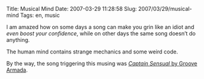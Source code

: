 Title: Musical Mind
Date: 2007-03-29 11:28:58
Slug: 2007/03/29/musical-mind
Tags: en, music


I am amazed how on some days a song can make you grin like an idiot and _even
boost your confidence_, while on other days the same song doesn’t do anything.

The human mind contains strange mechanics and some weird code.

By the way, the song triggering this musing was [_Captain Sensual_ by Groove
Armada][1].

   [1]: http://www.last.fm/music/Groove+Armada/_/Captain+Sensual+%28Remix%29
